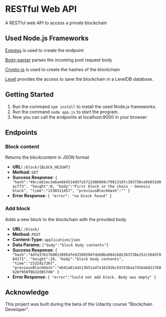 # RESTful Web API

A RESTful web API to access a private blockchain

## Used Node.js Frameworks

[Express](http://expressjs.com/) is used to create the endpoint

[Body-parser](https://www.npmjs.com/package/body-parser) parses the incoming post request body

[Crypto-js](https://www.npmjs.com/package/crypto-js) is used to create the hashes of the blockchain

[Level](https://www.npmjs.com/package/crypto-js) provides the access to save the blockchain in a LevelDB database.

## Getting Started

1. Run the command `npm install` to install the used Node.js frameworks.
2. Run the command `node app.js` to start the program.  
3. Now you can call the endpoints at localhost:8000 in your browser

## Endpoints

### Block content
Returns the blockcontent in JSON format
* **URL:** `/block/{BLOCK_HEIGHT}`
* **Method:** `GET`
* **Success Response**:
`{
  "hash":"49cce61ec3e6ae664514d5fa5722d86069cf981318fc303750ce66032d0acff3",
  "height":0,
  "body":"First block in the chain - Genesis block",
  "time":"1530311457",
  "previousBlockHash":""
}`
* **Error Response**:
`{
  "error": "no block found"
}`

### Add block
Adds a new block to the blockchain with the provided body
* **URL:** `/block/`
* **Method:** `POST`
* **Content-Type:** `application/json`
* **Data Params:** `{"body":"block body contents"}`
* **Success Response**:
`{
  "hash":"4dfe37617b0013095d7e92509204fdeb0ba9041b81363738e252c5645f084171",
  "height":10,
  "body":"block body contents",
  "time":"1532417207",
  "previousBlockHash":"e641a614a513651ad7e16192bc93153baa7416eb8217b8b26f958f8b32d857d8"
}`
* **Error Response**:
`{
  "error":"Could not add block. Body was empty"
}`

## Acknowledge

This project was built during the beta of the Udacity course "Blockchain Developer".
